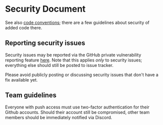 # Security Document
See also [code conventions](code-conventions.md); there are a few guidelines
about security of added code there.

## Reporting security issues
Security issues may be reported via the GitHub private vulnerability reporting feature [here](https://github.com/SkriptDev/Skript/security/advisories/new).
Note that this applies *only* to security issues; everything else should still be posted to issue tracker.

Please avoid publicly posting or discussing security issues that don't have a fix available yet.

## Team guidelines
Everyone with push access must use two-factor authentication for their Github
accounts. Should their account still be compromised, other team members should
be immediately notified via Discord.
